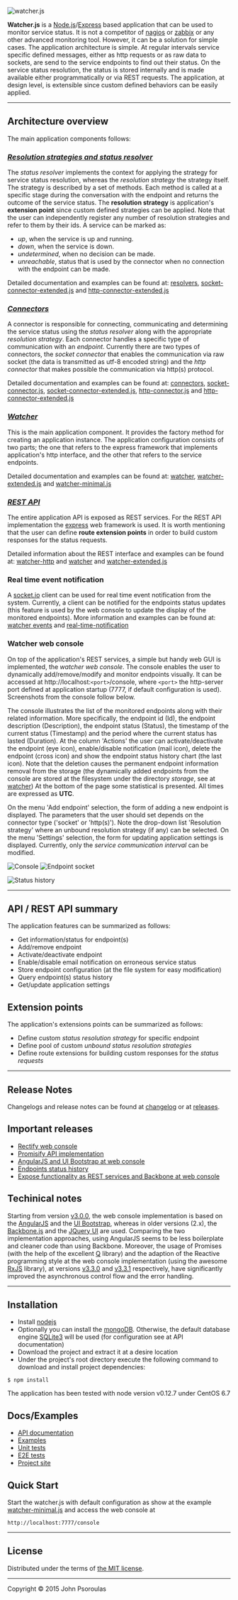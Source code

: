 ![watcher.js](http://jpsoroulas.github.io/watcherjs/images/logo-2.jpg)

__Watcher.js__ is a [Node.js](https://nodejs.org/)/[Express](http://expressjs.com/) based application that can be used to monitor service status.
It is not a competitor of [nagios](http://www.nagios.org/) or [zabbix](http://www.zabbix.com/) or any other advanced monitoring tool.
However, it can be a solution for simple cases.
The application architecture is simple. At regular intervals service specific defined messages,
either as http requests or as raw data to sockets, are send to the service endpoints to find out their status.
On the service status resolution, the status is stored internally and is made available either programmatically or
via REST requests. The application, at design level, is extensible since custom defined behaviors can be easily
applied.

----

## Architecture overview

The main application components follows:

### _[Resolution strategies and status resolver](http://htmlpreview.github.io/?https://github.com/jpsoroulas/watcherjs/blob/master/doc/api/modules/resolvers.html)_
The _status resolver_ implements the context for applying the strategy for service status resolution, whereas the
_resolution strategy_ the strategy itself. The strategy is described by a set of methods. Each method is called at a
specific stage during the conversation with the endpoint and returns the outcome of the service status.
The __resolution strategy__ is application's __extension point__ since custom defined strategies can be applied.
Note that the user can independently register any number of resolution strategies and refer to them by their ids.
A service can be marked as:

 * _up_, when the service is up and running.
 * _down_, when the service is down.
 * _undetermined_, when no decision can be made.
 * _unreachable_, status that is used by the connector when no connection with the endpoint can be made.

Detailed documentation and examples can be found at:
[resolvers](http://htmlpreview.github.io/?https://github.com/jpsoroulas/watcherjs/blob/master/doc/api/modules/resolvers.html),
[socket-connector-extended.js](examples/socket-connector-extended.js) and [http-connector-extended.js](examples/http-connector-extended.js)

### _[Connectors](http://htmlpreview.github.io/?https://github.com/jpsoroulas/watcherjs/blob/master/doc/api/modules/connectors.html)_
A connector is responsible for connecting, communicating and determining the service status using the _status resolver_
along with the appropriate _resolution strategy_. Each connector handles a specific type of communication with an _endpoint_.
Currently there are two types of connectors, the _socket connector_ that enables the communication via raw socket
(the data is transmitted as utf-8 encoded string) and the _http connector_ that makes possible the communication via
http(s) protocol.

Detailed documentation and examples can be found at:
[connectors](http://htmlpreview.github.io/?https://github.com/jpsoroulas/watcherjs/blob/master/doc/api/modules/connectors.html),
[socket-connector.js](examples/socket-connector.js), [socket-connector-extended.js](examples/socket-connector-extended.js),
[http-connector.js](examples/http-connector.js) and [http-connector-extended.js](examples/http-connector-extended.js)

### _[Watcher](http://htmlpreview.github.io/?https://github.com/jpsoroulas/watcherjs/blob/master/doc/api/modules/watcher.html)_
This is the main application component. It provides the factory method for creating an application instance.
The application configuration consists of two parts; the one that refers to the express framework that implements
application's http interface, and the other that refers to the service endpoints.

Detailed documentation and examples can be found at:
[watcher](http://htmlpreview.github.io/?https://github.com/jpsoroulas/watcherjs/blob/master/doc/api/modules/watcher.html),
[watcher-extended.js](examples/watcher-extended.js) and [watcher-minimal.js](examples/watcher-minimal.js)

### _[REST API](http://htmlpreview.github.io/?https://github.com/jpsoroulas/watcherjs/blob/master/doc/api/modules/watcher-http.html)_
The entire application API is exposed as REST services. For the REST API implementation
the [express](http://expressjs.com) web framework is used. It is worth mentioning that the user can define
__route extension points__ in order to build custom responses for the status requests.

Detailed information about the REST interface and examples can be found at:
[watcher-http](http://htmlpreview.github.io/?https://github.com/jpsoroulas/watcherjs/blob/master/doc/api/modules/watcher-http.html) and
[watcher](http://htmlpreview.github.io/?https://github.com/jpsoroulas/watcherjs/blob/master/doc/api/modules/watcher.html) and
[watcher-extended.js](examples/watcher-extended.js)

### Real time event notification
A [socket.io](http://socket.io/) client can be used for real time event notification from the system. Currently,
a client can be notified for the endpoints status updates (this feature is used by the web console
to update the display of the monitored endpoints). More information and examples can be found at:
[watcher events](http://htmlpreview.github.io/?https://github.com/jpsoroulas/watcherjs/blob/master/doc/api/classes/WatcherEvents.html) and
[real-time-notification](examples/real-time-notification.html)

### Watcher web console
On top of the application's REST services, a simple but handy web GUI is implemented, the _watcher web console_.
The console enables the user to dynamically add/remove/modify and monitor endpoints visually.
It can be accessed at http://localhost:`<port>`/console, where `<port>` the http-server port defined at
application startup (7777, if default configuration is used).
Screenshots from the console follow below.

The console illustrates the list of the monitored endpoints along with their related information.
More specifically, the endpoint id (Id), the endpoint description (Description), the endpoint status (Status),
the timestamp of the current status (Timestamp) and the period where the current status has lasted (Duration).
At the column 'Actions' the user can activate/deactivate the endpoint (eye icon),
enable/disable notification (mail icon), delete the endpoint (cross icon) and show the endpoint status history chart
(the last icon). Note that the deletion causes the permanent endpoint information removal from the storage
(the dynamically added endpoints from the console are stored at the filesystem under the directory _storage_, see at
[watcher](http://htmlpreview.github.io/?https://github.com/jpsoroulas/watcherjs/blob/master/doc/api/modules/watcher.html))
At the bottom of the page some statistical is presented. All times are expressed as __UTC__.

On the menu 'Add endpoint' selection, the form of adding a new endpoint is displayed. The parameters that the user
should set depends on the connector type ('socket' or 'http(s)'). Note the drop-down list 'Resolution strategy' where
an unbound resolution strategy (if any) can be selected. On the menu 'Settings' selection, the form for updating application 
settings is displayed. Currently, only the _service communication interval_ can be modified.



![Console](http://jpsoroulas.github.io/watcherjs/images/console-ng.jpg)
![Endpoint socket](http://jpsoroulas.github.io/watcherjs/images/endpoint-socket-ng.jpg)

![Status history](http://jpsoroulas.github.io/watcherjs/images/status-history-ng.jpg)

----

## API / REST API summary
The application features can be summarized as follows:

  * Get information/status for endpoint(s)
  * Add/remove endpoint
  * Activate/deactivate endpoint
  * Enable/disable email notification on erroneous service status
  * Store endpoint configuration (at the file system for easy modification)
  * Query endpoint(s) status history
  * Get/update application settings

## Extension points
The application's extensions points can be summarized as follows:

  * Define custom _status resolution strategy_ for specific endpoint
  * Define pool of custom _unbound status resolution strategies_
  * Define route extensions for building custom responses for the _status requests_

----

## Release Notes
Changelogs and release notes can be found at [changelog](https://github.com/jpsoroulas/watcherjs/blob/master/changelog.md)
or at [releases](https://github.com/jpsoroulas/watcherjs/releases).

## Important releases
  * [Rectify web console](https://github.com/jpsoroulas/watcherjs/releases/tag/v3.3.1)
  * [Promisify API implementation](https://github.com/jpsoroulas/watcherjs/releases/tag/v3.3.0)
  * [AngularJS and UI Bootstrap at web console](https://github.com/jpsoroulas/watcherjs/releases/tag/v3.0.0)
  * [Endpoints status history](https://github.com/jpsoroulas/watcherjs/releases/tag/v2.5.0)
  * [Expose functionality as REST services and Backbone at web console](https://github.com/jpsoroulas/watcherjs/releases/tag/v2.0.0)

## Techinical notes
Starting from version [v3.0.0](https://github.com/jpsoroulas/watcherjs/releases/tag/v3.0.0), the web console 
implementation is based on the [AngularJS](https://angularjs.org/) and the [UI Bootstrap](https://angular-ui.github.io/bootstrap/), 
whereas in older versions (2.x), the [Backbone.js](http://backbonejs.org/) and the [JQuery UI](https://jqueryui.com/) are used. 
Comparing the two implementation approaches, using AngularJS seems to be less boilerplate and cleaner code than using Backbone.
Moreover, the usage of Promises (with the help of the excellent [Q](https://github.com/kriskowal/q) library) and the adaption of 
the Reactive programming style at the web console implementation (using the awesome [RxJS](https://github.com/Reactive-Extensions/RxJS) library),
at versions [v3.3.0](https://github.com/jpsoroulas/watcherjs/releases/tag/v3.3.0) and [v3.3.1](https://github.com/jpsoroulas/watcherjs/releases/tag/v3.3.1)
respectively, have significantly improved the asynchronous control flow and the error handling.

----

## Installation
* Install [nodejs](https://nodejs.org/)
* Optionally you can install the [mongoDB](http://www.mongodb.org/). Otherwise, the default 
database engine [SQLite3](http://sqlite.org/) will be used (for configuration see at API documentation)
* Download the project and extract it at a desire location
* Under the project's root directory execute the following command to download and install project dependencies:
```
$ npm install
```

The application has been tested with node version v0.12.7 under CentOS 6.7


## Docs/Examples
* [API documentation](https://github.com/jpsoroulas/watcherjs/blob/master/doc/api)
* [Examples](examples/)
* [Unit tests](test/unit)
* [E2E tests](test/e2e)
* [Project site](http://jpsoroulas.github.io/watcherjs/)

## Quick Start
Start the watcher.js with default configuration as show at the example
[watcher-minimal.js](examples/watcher-minimal.js) and access the web console at
```
http://localhost:7777/console
```

----

## License
Distributed under the terms of [the MIT license](LICENSE-MIT).

----

Copyright &copy; 2015 John Psoroulas
